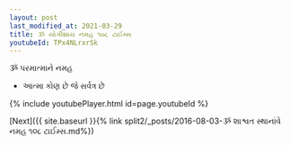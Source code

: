 ```yaml
---
layout: post
last_modified_at: 2021-03-29
title: ૐ યોગીશાય નમહ ૧૦૮ ટાઈમ્સ
youtubeId: TPx4NLrxrSk
---
```

 
 
 ૐ પરમાત્માને નમહ  
 
 -  આત્મા કોણ છે જે સર્વત્ર છે 
 
  
 
  
 
 
 
 
 
 


{% include youtubePlayer.html id=page.youtubeId %}
 
[Next]({{ site.baseurl }}{% link  split2/_posts/2016-08-03-ૐ શાશ્વત સ્થાનાંવે નમહ ૧૦૮ ટાઈમ્સ.md%})
 
